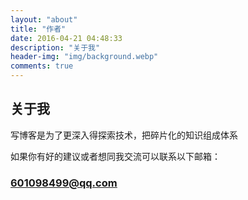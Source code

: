 ```yaml
---
layout: "about"
title: "作者"
date: 2016-04-21 04:48:33
description: "关于我"
header-img: "img/background.webp"
comments: true
---
```


## 关于我

写博客是为了更深入得探索技术，把碎片化的知识组成体系

如果你有好的建议或者想同我交流可以联系以下邮箱：

### <u>601098499@qq.com</u>

